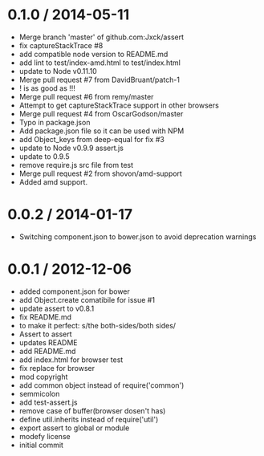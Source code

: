 
0.1.0 / 2014-05-11 
==================

  * Merge branch 'master' of github.com:Jxck/assert
  * fix captureStackTrace #8
  * add compatible node version to README.md
  * add lint to test/index-amd.html to test/index.html
  * update to Node v0.11.10
  * Merge pull request #7 from DavidBruant/patch-1
  * ! is as good as !!!
  * Merge pull request #6 from remy/master
  * Attempt to get captureStackTrace support in other browsers
  * Merge pull request #4 from OscarGodson/master
  * Typo in package.json
  * Add package.json file so it can be used with NPM
  * add Object_keys from deep-equal for fix #3
  * update to Node v0.9.9 assert.js
  * update to 0.9.5
  * remove require.js src file from test
  * Merge pull request #2 from shovon/amd-support
  * Added amd support.

0.0.2 / 2014-01-17
==================

  * Switching component.json to bower.json to avoid deprecation warnings

0.0.1 / 2012-12-06 
==================

  * added component.json for bower
  * add Object.create comatibile for issue #1
  * update assert to v0.8.1
  * fix README.md
  * to make it perfect: s/the both-sides/both sides/
  * Assert to assert
  * updates README
  * add README.md
  * add index.html for browser test
  * fix replace for browser
  * mod copyright
  * add common object instead of require('common')
  * semmicolon
  * add test-assert.js
  * remove case of buffer(browser dosen't has)
  * define util.inherits instead of require('util')
  * export assert to global or module
  * modefy license
  * initial commit
